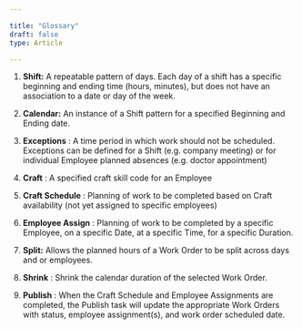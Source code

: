 ```yaml
---  

title: "Glossary"  
draft: false 
type: Article

---
```


  1. **Shift:** A repeatable pattern of days. Each day of a shift has a specific beginning and ending time (hours, minutes), but does not have an association to a date or day of the week.

  2. **Calendar:** An instance of a Shift pattern for a specified Beginning and Ending date.

  3. **Exceptions** : A time period in which work should not be scheduled. Exceptions can be defined for a Shift (e.g. company meeting) or for individual Employee planned absences (e.g. doctor appointment)

  4. **Craft** : A specified craft skill code for an Employee

  5. **Craft Schedule** : Planning of work to be completed based on Craft availability (not yet assigned to specific employees)

  6. **Employee Assign** : Planning of work to be completed by a specific Employee, on a specific Date, at a specific Time, for a specific Duration.

  7. **Split:** Allows the planned hours of a Work Order to be split across days and or employees.

  8. **Shrink** : Shrink the calendar duration of the selected Work Order.

  9. **Publish** : When the Craft Schedule and Employee Assignments are completed, the Publish task will update the appropriate Work Orders with status, employee assignment(s), and work order scheduled date.


